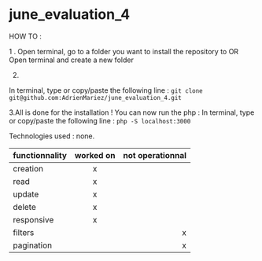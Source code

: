 # june_evaluation_4

HOW TO :

1 .
Open terminal, go to a folder you want to install the repository to
OR
Open terminal and create a new folder

2.
In terminal, type or copy/paste the following line :
```git clone git@github.com:AdrienMariez/june_evaluation_4.git```

3.All is done for the installation ! You can now run the php :
In terminal, type or copy/paste the following line :
```php -S localhost:3000```

Technologies used :
none.

| functionnality        | worked on           | not operationnal  |
| ------------- |:-------------:| -----:|
| creation      | x |  |
| read          | x |  |
| update          | x |  |
| delete          | x |  |
| responsive          | x |  |
| filters          |  | x |
| pagination          |  | x |